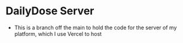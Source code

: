 # DailyDose Server

- This is a branch off the main to hold the code for the server of my platform, which I use Vercel to host
